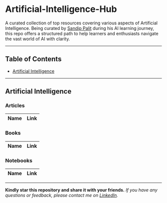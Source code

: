 # Artificial-Intelligence-Hub
A curated collection of top resources covering various aspects of Artificial Intelligence. Being curated by [Sandip Palit](https://www.linkedin.com/in/sandip-palit/) during his AI learning journey, this repo offers a structured path to help learners and enthusiasts navigate the vast world of AI with clarity.

---

## Table of Contents

- [Artificial Intelligence](#artificial-intelligence)

---

## Artificial Intelligence

### Articles

| Name                           | Link        |
|--------------------------------|-------------|


### Books

| Name                           | Link        |
|--------------------------------|-------------|


### Notebooks

| Name                           | Link        |
|--------------------------------|-------------|


---

**Kindly star this repository and share it with your friends.**
_If you have any questions or feedback, please contact me on [LinkedIn](https://www.linkedin.com/in/sandip-palit/)._
